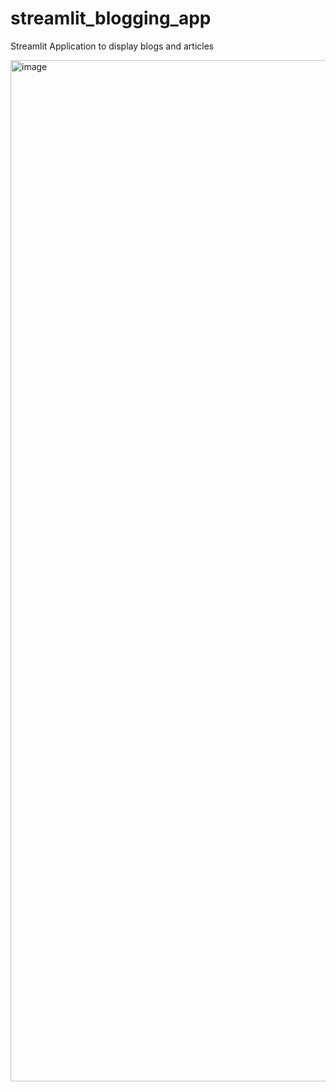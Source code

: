 # streamlit_blogging_app

Streamlit Application to display blogs and articles


<img width="1634" alt="image" src="https://github.com/Utkarsh731/streamlit_blogging_app/assets/44235354/a38ee740-3b94-4f6b-b3d2-91cdbebe9554">
